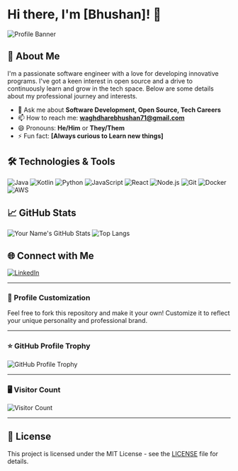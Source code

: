# Hi there, I'm [Bhushan]! 👋

![Profile Banner](https://github.com/Bhushan2000/Covid19Tracker/assets/157300484/3c5855db-e4be-4a48-93ed-0683f5ea05cd)

## 🚀 About Me

I'm a passionate software engineer with a love for developing innovative programs. I've got a keen interest in open source and a drive to continuously learn and grow in the tech space. Below are some details about my professional journey and interests.

- 💬 Ask me about **Software Development, Open Source, Tech Careers**
- 📫 How to reach me: **[waghdharebhushan71@gmail.com](mailto:waghdharebhushan71@gmail.com)**
- 😄 Pronouns: **He/Him** or **They/Them**
- ⚡ Fun fact: **[Always curious to Learn new things]**

## 🛠️ Technologies & Tools

![Java](https://img.shields.io/badge/Java-ED8B00?style=for-the-badge&logo=java&logoColor=white)
![Kotlin](https://img.shields.io/badge/Kotlin-0095D5?style=for-the-badge&logo=kotlin&logoColor=white)
![Python](https://img.shields.io/badge/Python-3776AB?style=for-the-badge&logo=python&logoColor=white)
![JavaScript](https://img.shields.io/badge/JavaScript-F7DF1E?style=for-the-badge&logo=javascript&logoColor=black)
![React](https://img.shields.io/badge/React-20232A?style=for-the-badge&logo=react&logoColor=61DAFB)
![Node.js](https://img.shields.io/badge/Node.js-339933?style=for-the-badge&logo=nodedotjs&logoColor=white)
![Git](https://img.shields.io/badge/Git-F05032?style=for-the-badge&logo=git&logoColor=white)
![Docker](https://img.shields.io/badge/Docker-2496ED?style=for-the-badge&logo=docker&logoColor=white)
![AWS](https://img.shields.io/badge/AWS-232F3E?style=for-the-badge&logo=amazon-aws&logoColor=white)

## 📈 GitHub Stats

![Your Name's GitHub Stats](https://github-readme-stats.vercel.app/api?username=Bhushan2000&show_icons=true&theme=radical)
![Top Langs](https://github-readme-stats.vercel.app/api/top-langs/?username=Bhushan2000&layout=compact&theme=radical)

## 🌐 Connect with Me

[![LinkedIn](https://img.shields.io/badge/LinkedIn-0077B5?style=for-the-badge&logo=linkedin&logoColor=white)](https://linkedin.com/in/bhushan-waghdhare)
<!-- [![Twitter](https://img.shields.io/badge/Twitter-1DA1F2?style=for-the-badge&logo=twitter&logoColor=white)](https://twitter.com/yourusername)
[![Dev.to](https://img.shields.io/badge/Dev.to-0A0A0A?style=for-the-badge&logo=dev-dot-to&logoColor=white)](https://dev.to/yourusername)
[![Medium](https://img.shields.io/badge/Medium-12100E?style=for-the-badge&logo=medium&logoColor=white)](https://medium.com/@yourusername) -->
---

### 🎨 Profile Customization

Feel free to fork this repository and make it your own! Customize it to reflect your unique personality and professional brand.

---

### ⭐ GitHub Profile Trophy

![GitHub Profile Trophy](https://github-profile-trophy.vercel.app/?username=yourusername&theme=radical&margin-w=15&margin-h=15)

---

### 🖥️ Visitor Count

![Visitor Count](https://visitor-badge.laobi.icu/badge?page_id=yourusername.yourusername)

---

## 📄 License

This project is licensed under the MIT License - see the [LICENSE](LICENSE) file for details.
